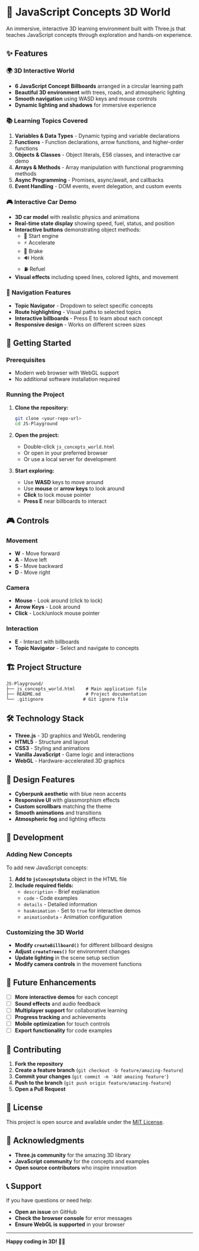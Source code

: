 # 🚀 JavaScript Concepts 3D World

An immersive, interactive 3D learning environment built with Three.js that teaches JavaScript concepts through exploration and hands-on experience.

## ✨ Features

### 🌍 **3D Interactive World**
- **6 JavaScript Concept Billboards** arranged in a circular learning path
- **Beautiful 3D environment** with trees, roads, and atmospheric lighting
- **Smooth navigation** using WASD keys and mouse controls
- **Dynamic lighting and shadows** for immersive experience

### 📚 **Learning Topics Covered**
1. **Variables & Data Types** - Dynamic typing and variable declarations
2. **Functions** - Function declarations, arrow functions, and higher-order functions
3. **Objects & Classes** - Object literals, ES6 classes, and interactive car demo
4. **Arrays & Methods** - Array manipulation with functional programming methods
5. **Async Programming** - Promises, async/await, and callbacks
6. **Event Handling** - DOM events, event delegation, and custom events

### 🎮 **Interactive Car Demo**
- **3D car model** with realistic physics and animations
- **Real-time state display** showing speed, fuel, status, and position
- **Interactive buttons** demonstrating object methods:
  - 🚀 Start engine
  - ⚡ Accelerate
  - 🛑 Brake
  - 🔊 Honk
  - ⛽ Refuel
- **Visual effects** including speed lines, colored lights, and movement

### 🎯 **Navigation Features**
- **Topic Navigator** - Dropdown to select specific concepts
- **Route highlighting** - Visual paths to selected topics
- **Interactive billboards** - Press E to learn about each concept
- **Responsive design** - Works on different screen sizes

## 🚀 Getting Started

### **Prerequisites**
- Modern web browser with WebGL support
- No additional software installation required

### **Running the Project**
1. **Clone the repository:**
   ```bash
   git clone <your-repo-url>
   cd JS-Playground
   ```

2. **Open the project:**
   - Double-click `js_concepts_world.html`
   - Or open in your preferred browser
   - Or use a local server for development

3. **Start exploring:**
   - Use **WASD** keys to move around
   - Use **mouse** or **arrow keys** to look around
   - **Click** to lock mouse pointer
   - **Press E** near billboards to interact

## 🎮 Controls

### **Movement**
- **W** - Move forward
- **A** - Move left
- **S** - Move backward
- **D** - Move right

### **Camera**
- **Mouse** - Look around (click to lock)
- **Arrow Keys** - Look around
- **Click** - Lock/unlock mouse pointer

### **Interaction**
- **E** - Interact with billboards
- **Topic Navigator** - Select and navigate to concepts

## 🏗️ Project Structure

```
JS-Playground/
├── js_concepts_world.html    # Main application file
├── README.md                 # Project documentation
└── .gitignore               # Git ignore file
```

## 🛠️ Technology Stack

- **Three.js** - 3D graphics and WebGL rendering
- **HTML5** - Structure and layout
- **CSS3** - Styling and animations
- **Vanilla JavaScript** - Game logic and interactions
- **WebGL** - Hardware-accelerated 3D graphics

## 🎨 Design Features

- **Cyberpunk aesthetic** with blue neon accents
- **Responsive UI** with glassmorphism effects
- **Custom scrollbars** matching the theme
- **Smooth animations** and transitions
- **Atmospheric fog** and lighting effects

## 🔧 Development

### **Adding New Concepts**
To add new JavaScript concepts:

1. **Add to `jsConceptsData`** object in the HTML file
2. **Include required fields:**
   - `description` - Brief explanation
   - `code` - Code examples
   - `details` - Detailed information
   - `hasAnimation` - Set to `true` for interactive demos
   - `animationData` - Animation configuration

### **Customizing the 3D World**
- **Modify `createBillboard()`** for different billboard designs
- **Adjust `createTrees()`** for environment changes
- **Update lighting** in the scene setup section
- **Modify camera controls** in the movement functions

## 🌟 Future Enhancements

- [ ] **More interactive demos** for each concept
- [ ] **Sound effects** and audio feedback
- [ ] **Multiplayer support** for collaborative learning
- [ ] **Progress tracking** and achievements
- [ ] **Mobile optimization** for touch controls
- [ ] **Export functionality** for code examples

## 🤝 Contributing

1. **Fork the repository**
2. **Create a feature branch** (`git checkout -b feature/amazing-feature`)
3. **Commit your changes** (`git commit -m 'Add amazing feature'`)
4. **Push to the branch** (`git push origin feature/amazing-feature`)
5. **Open a Pull Request**

## 📝 License

This project is open source and available under the [MIT License](LICENSE).

## 🙏 Acknowledgments

- **Three.js community** for the amazing 3D library
- **JavaScript community** for the concepts and examples
- **Open source contributors** who inspire innovation

## 📞 Support

If you have questions or need help:
- **Open an issue** on GitHub
- **Check the browser console** for error messages
- **Ensure WebGL is supported** in your browser

---

**Happy coding in 3D! 🚀✨**
